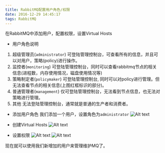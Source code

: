 ```yaml
---
title: RabbitMQ配置用户角色/权限
date: 2016-12-29 14:45:17
tags: RabbitMQ
---
```


在RabbitMQ中添加用户，配置权限，设置Virtual Hosts

- 用户角色说明
1. 超级管理员(`administrator`)
可登陆管理控制台，可查看所有的信息，并且可以对用户，策略(policy)进行操作。
1. 监控者(`monitoring`)
可登陆管理控制台，同时可以查看rabbitmq节点的相关信息(进程数，内存使用情况，磁盘使用情况等)
3. 策略制定者(`policymaker`)
可登陆管理控制台, 同时可以对policy进行管理。但无法查看节点的相关信息(上图红框标识的部分)。
4. 普通管理者(`management`)
仅可登陆管理控制台，无法看到节点信息，也无法对策略进行管理。
5. 其他
无法登陆管理控制台，通常就是普通的生产者和消费者。

- 添加用户角色
我们添加一个用户，设置角色为`administrator`
![Alt text](/img/rabbitmq/user-one.png)

- 创建Virtual Hosts
![Alt text](/img/rabbitmq/user-two.png)

- 设置权限
![Alt text](/img/rabbitmq/user-three.png)
![Alt text](/img/rabbitmq/user-four.png)

现在就可以使用我们新增加的用户来管理维护MQ了。
